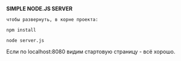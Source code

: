 **SIMPLE NODE.JS SERVER**

`чтобы развернуть, в корне проекта:`
````
npm install
````
````
node server.js
````
Если по localhost:8080 видим стартовую страницу - всё хорошо.